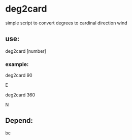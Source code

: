# deg2card

simple script to convert degrees to cardinal direction wind

## use:

deg2card [number]

### example:

deg2card 90

E

deg2card 360

N

## Depend:

bc


